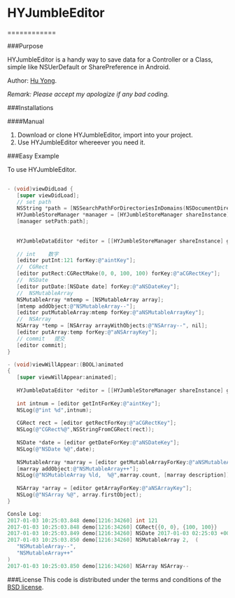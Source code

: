 # HYJumbleEditor
============


###Purpose

HYJumbleEditor is a handy way to save data for a Controller or a Class, simple like NSUerDefault or SharePreference in Android.

Author: [Hu Yong](https://github.com/627171314/).

_Remark: Please accept my apologize if any bad coding._

###Installations

####Manual

1. Download or clone HYJumbleEditor, import into your project.
2. Use HYJumbleEditor whereever you need it.

###Easy Example

To use HYJumbleEditor.
 ```objective-c
    
- (void)viewDidLoad {
    [super viewDidLoad];
    // set path
    NSString *path = [NSSearchPathForDirectoriesInDomains(NSDocumentDirectory, NSUserDomainMask, YES) objectAtIndex:0];
    HYJumbleStoreManager *manager = [HYJumbleStoreManager shareInstance];
    [manager setPath:path];
    
    
    HYJumbleDataEditor *editor = [[HYJumbleStoreManager shareInstance] getEditor:self];
   
    // int    数字
    [editor putInt:121 forKey:@"aintKey"];
    //  CGRect
    [editor putRect:CGRectMake(0, 0, 100, 100) forKey:@"aCGRectKey"];
    //  NSDate
    [editor putDate:[NSDate date] forKey:@"aNSDateKey"];
    //  NSMutableArray
    NSMutableArray *mtemp = [NSMutableArray array];
    [mtemp addObject:@"NSMutableArray--"];
    [editor putMutableArray:mtemp forKey:@"aNSMutableArrayKey"];
    //  NSArray
    NSArray *temp = [NSArray arrayWithObjects:@"NSArray--", nil];
    [editor putArray:temp forKey:@"aNSArrayKey"];
    // commit   提交
    [editor commit];
}

- (void)viewWillAppear:(BOOL)animated
{
    [super viewWillAppear:animated];
    
    HYJumbleDataEditor *editor = [[HYJumbleStoreManager shareInstance] getEditor:self];
    
    int intnum = [editor getIntForKey:@"aintKey"];
    NSLog(@"int %d",intnum);
    
    CGRect rect = [editor getRectForKey:@"aCGRectKey"];
    NSLog(@"CGRect%@",NSStringFromCGRect(rect));
    
    NSDate *date = [editor getDateForKey:@"aNSDateKey"];
    NSLog(@"NSDate %@",date);
    
    NSMutableArray *marray = [editor getMutableArrayForKey:@"aNSMutableArrayKey"];
    [marray addObject:@"NSMutableArray++"];
    NSLog(@"NSMutableArray %ld,  %@",marray.count, [marray description]);
    
    NSArray *array = [editor getArrayForKey:@"aNSArrayKey"];
    NSLog(@"NSArray %@", array.firstObject);
}

Consle Log:
2017-01-03 10:25:03.848 demo[1216:34260] int 121
2017-01-03 10:25:03.848 demo[1216:34260] CGRect{{0, 0}, {100, 100}}
2017-01-03 10:25:03.849 demo[1216:34260] NSDate 2017-01-03 02:25:03 +0000
2017-01-03 10:25:03.850 demo[1216:34260] NSMutableArray 2,  (
    "NSMutableArray--",
    "NSMutableArray++"
)
2017-01-03 10:25:03.850 demo[1216:34260] NSArray NSArray--

 ```

###License
This code is distributed under the terms and conditions of the [BSD license](LICENSE). 
